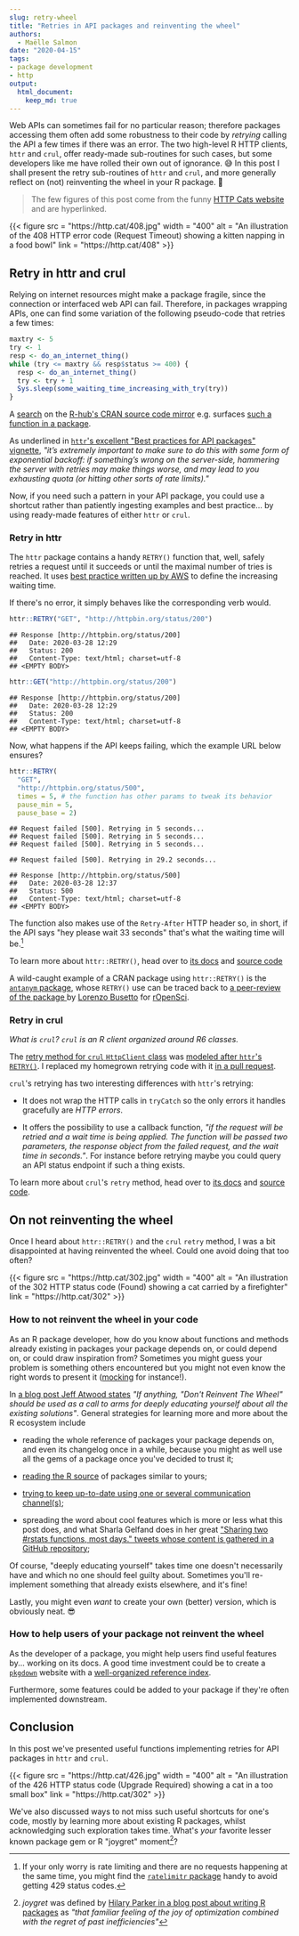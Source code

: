 ```yaml
---
slug: retry-wheel
title: "Retries in API packages and reinventing the wheel"
authors:
  - Maëlle Salmon
date: "2020-04-15"
tags:
- package development
- http
output: 
  html_document:
    keep_md: true
---
```





Web APIs can sometimes fail for no particular reason; 
therefore packages accessing them often add some robustness to their code by _retrying_ calling the API a few times if there was an error.
The two high-level R HTTP clients, `httr` and `crul`, offer ready-made sub-routines for such cases, but some developers like me have rolled their own out of ignorance.  :sweat_smile:
In this post I shall present the retry sub-routines of `httr` and `crul`, and more generally reflect on (not) reinventing the wheel in your R package.  :ferris_wheel:

> The few figures of this post come from the funny [HTTP Cats website](https://http.cat/) and are hyperlinked.

<!--html_preserve--> {{< figure src = "https://http.cat/408.jpg" width = "400" alt = "An illustration of the 408 HTTP error code (Request Timeout) showing a kitten napping in a food bowl" link = "https://http.cat/408" >}}<!--/html_preserve-->

## Retry in httr and crul

Relying on internet resources might make a package fragile, since the connection or interfaced web API can fail.
Therefore, in packages wrapping APIs, one can find some variation of the following pseudo-code that retries a few times:

```r
maxtry <- 5
try <- 1
resp <- do_an_internet_thing()
while (try <= maxtry && resp$status >= 400) {
  resp <- do_an_internet_thing()
  try <- try + 1
  Sys.sleep(some_waiting_time_increasing_with_try(try))
}

```

A [search](https://github.com/search?q=httr%3A%3Aretry+l%3DR+user%3Acran&type=Code) on the [R-hub's CRAN source code mirror](https://docs.r-hub.io/#cranatgh) e.g. surfaces [such a function in a package](https://github.com/cran/geoknife/blob/36dc2b2a342bc5a6fe776ec1f2780ea4d731ee31/R/geoknifeUtils.R#L37L55).

As underlined in [`httr`'s excellent "Best practices for API packages" vignette](https://cran.r-project.org/web/packages/httr/vignettes/api-packages.html), _"it’s extremely important to make sure to do this with some form of exponential backoff: if something’s wrong on the server-side, hammering the server with retries may make things worse, and may lead to you exhausting quota (or hitting other sorts of rate limits)."_

Now, if you need such a pattern in your API package, you could use a shortcut rather than patiently ingesting examples and best practice... by using ready-made features of either `httr` or `crul`.

### Retry in httr

The `httr` package contains a handy `RETRY()` function that, well, safely retries a request until it succeeds or until the maximal number of tries is reached.
It uses [best practice written up by AWS](https://www.awsarchitectureblog.com/2015/03/backoff.html) to define the increasing waiting time.

If there's no error, it simply behaves like the corresponding verb would.


```r
httr::RETRY("GET", "http://httpbin.org/status/200")
```

```
## Response [http://httpbin.org/status/200]
##   Date: 2020-03-28 12:29
##   Status: 200
##   Content-Type: text/html; charset=utf-8
## <EMPTY BODY>
```

```r
httr::GET("http://httpbin.org/status/200")
```

```
## Response [http://httpbin.org/status/200]
##   Date: 2020-03-28 12:29
##   Status: 200
##   Content-Type: text/html; charset=utf-8
## <EMPTY BODY>
```

Now, what happens if the API keeps failing, which the example URL below ensures?


```r
httr::RETRY(
  "GET", 
  "http://httpbin.org/status/500",
  times = 5, # the function has other params to tweak its behavior
  pause_min = 5,
  pause_base = 2)
```

```
## Request failed [500]. Retrying in 5 seconds...
## Request failed [500]. Retrying in 5 seconds...
## Request failed [500]. Retrying in 5 seconds...
```

```
## Request failed [500]. Retrying in 29.2 seconds...
```

```
## Response [http://httpbin.org/status/500]
##   Date: 2020-03-28 12:37
##   Status: 500
##   Content-Type: text/html; charset=utf-8
## <EMPTY BODY>
```

The function also makes use of the `Retry-After` HTTP header so, in short, if the API says "hey please wait 33 seconds" that's what the waiting time will be.[^1]

To learn more about `httr::RETRY()`, head over to [its docs](https://httr.r-lib.org/reference/RETRY.html) and [source code](https://github.com/r-lib/httr/blob/master/R/retry.R)

A wild-caught example of a CRAN package using `httr::RETRY()` is the [`antanym` package](https://github.com/ropensci/antanym/blob/c52f26b65feb7a4f2983ea47ae84e8e2f98f936f/R/load.R#L191), whose `RETRY()` use can be traced back to [a peer-review of the package ](https://github.com/ropensci/software-review/issues/198#issuecomment-384070245) by [Lorenzo Busetto](https://github.com/lbusett) for [rOpenSci](http://ropensci.org/software-review).


### Retry in crul

_What is `crul`? `crul` is an R client organized around R6 classes._

The [retry method for `crul` `HttpClient` class](https://docs.ropensci.org/crul/reference/HttpClient.html#method-retry) was [modeled after `httr`'s `RETRY()`](https://github.com/ropensci/crul/pull/95). I replaced my homegrown retrying code with it [in a pull request](https://github.com/ropensci/ropenaq/pull/50). 

`crul`'s retrying has two interesting differences with `httr`'s retrying:

* It does not wrap the HTTP calls in `tryCatch` so the only errors it handles gracefully are _HTTP errors_.

* It offers the possibility to use a callback function, _"if the request will be retried and a wait time is being applied. The function will be passed two parameters, the response object from the failed request, and the wait time in seconds."_. For instance before retrying maybe you could query an API status endpoint if such a thing exists.

To learn more about `crul`'s `retry` method, head over to [its docs](https://docs.ropensci.org/crul/reference/HttpClient.html#method-retry) and [source code](https://github.com/ropensci/crul/blob/master/R/client.R#L388-L430).

## On not reinventing the wheel

Once I heard about `httr::RETRY()` and the `crul` `retry` method, I was a bit disappointed at having reinvented the wheel. 
Could one avoid doing that too often?

<!--html_preserve--> {{< figure src = "https://http.cat/302.jpg" width = "400" alt = "An illustration of the 302 HTTP status code (Found) showing a cat carried by a firefighter" link = "https://http.cat/302" >}}<!--/html_preserve-->

### How to not reinvent the wheel in your code

As an R package developer, how do you know about functions and methods already existing in packages your package depends on, or could depend on, or could draw inspiration from?
Sometimes you might guess your problem is something others encountered but you might not even know the right words to present it ([mocking](/2019/10/29/mocking/) for instance!).

In [a blog post Jeff Atwood states](https://blog.codinghorror.com/dont-reinvent-the-wheel-unless-you-plan-on-learning-more-about-wheels/) _"If anything, "Don't Reinvent The Wheel" should be used as a call to arms for deeply educating yourself about all the existing solutions"_.
General strategies for learning more and more about the R ecosystem include

* reading the whole reference of packages your package depends on, and even its changelog once in a while, because you might as well use all the gems of a package once you've decided to trust it;

* [reading the R source](/2019/05/14/read-the-source/) of packages similar to yours;

* [trying to keep up-to-date using one or several communication channel(s)](https://masalmon.eu/2019/01/25/uptodate/);

* spreading the word about cool features which is more or less what this post does, and what Sharla Gelfand does in her great ["Sharing two #rstats functions, most days." tweets whose content is gathered in a GitHub repository](https://github.com/sharlagelfand/twofunctionsmostdays/);

Of course, "deeply educating yourself" takes time one doesn't necessarily have and which no one should feel guilty about.
Sometimes you'll re-implement something that already exists elsewhere, and it's fine!

Lastly, you might even _want_ to create your own (better) version, which is obviously neat. :sunglasses:

### How to help users of your package not reinvent the wheel

As the developer of a package, you might help users find useful features by... working on its docs.
A good time investment could be to create a [`pkgdown`](https://pkgdown.r-lib.org/) website with a [well-organized reference index](https://pkgdown.r-lib.org/articles/pkgdown.html#reference-1).

Furthermore, some features could be added to your package if they're often implemented downstream.

## Conclusion

In this post we've presented useful functions implementing retries for API packages in `httr` and `crul`.

<!--html_preserve--> {{< figure src = "https://http.cat/426.jpg" width = "400" alt = "An illustration of the 426 HTTP status code (Upgrade Required) showing a cat in a too small box" link = "https://http.cat/302" >}}<!--/html_preserve-->

We've also discussed ways to not miss such useful shortcuts for one's code, mostly by learning more about existing R packages, whilst acknowledging such exploration takes time.
What's _your_ favorite lesser known package gem or R "joygret" moment[^2]?

[^1]: If your only worry is rate limiting and there are no requests happening at the same time, you might find the [`ratelimitr` package](https://cran.r-project.org/web/packages/ratelimitr/index.html) handy to avoid getting 429 status codes.
[^2]: _joygret_ was defined by [Hilary Parker in a blog post about writing R packages](https://hilaryparker.com/2014/04/29/writing-an-r-package-from-scratch/) as _"that familiar feeling of the joy of optimization combined with the regret of past inefficiencies"_
